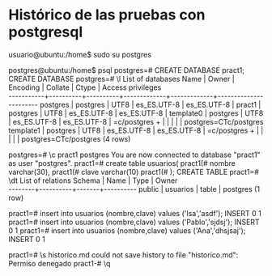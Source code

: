 # Histórico de las pruebas con postgresql

usuario@ubuntu:/home$ sudo su postgres

postgres@ubuntu:/home$ psql
postgres=# CREATE DATABASE pract1;
CREATE DATABASE
postgres=# \l
                                  List of databases
   Name    |  Owner   | Encoding |   Collate   |    Ctype    |   Access privileges   
-----------+----------+----------+-------------+-------------+-----------------------
 postgres  | postgres | UTF8     | es_ES.UTF-8 | es_ES.UTF-8 | 
 pract1    | postgres | UTF8     | es_ES.UTF-8 | es_ES.UTF-8 | 
 template0 | postgres | UTF8     | es_ES.UTF-8 | es_ES.UTF-8 | =c/postgres          +
           |          |          |             |             | postgres=CTc/postgres
 template1 | postgres | UTF8     | es_ES.UTF-8 | es_ES.UTF-8 | =c/postgres          +
           |          |          |             |             | postgres=CTc/postgres
(4 rows)

postgres=# \c pract1 postgres
You are now connected to database "pract1" as user "postgres".
pract1=# create table usuarios(
pract1(# nombre varchar(30),
pract1(# clave varchar(10)
pract1(# );
CREATE TABLE
pract1=# \dt
          List of relations
 Schema |   Name   | Type  |  Owner   
--------+----------+-------+----------
 public | usuarios | table | postgres
(1 row)

pract1=# insert into usuarios (nombre,clave) values ('Isa','asdf');
INSERT 0 1
pract1=# insert into usuarios (nombre,clave) values ('Pablo','sjdsj');
INSERT 0 1
pract1=# insert into usuarios (nombre,clave) values ('Ana','dhsjsaj');
INSERT 0 1

pract1=# \s historico.md
could not save history to file "historico.md": Permiso denegado
pract1-# \q

